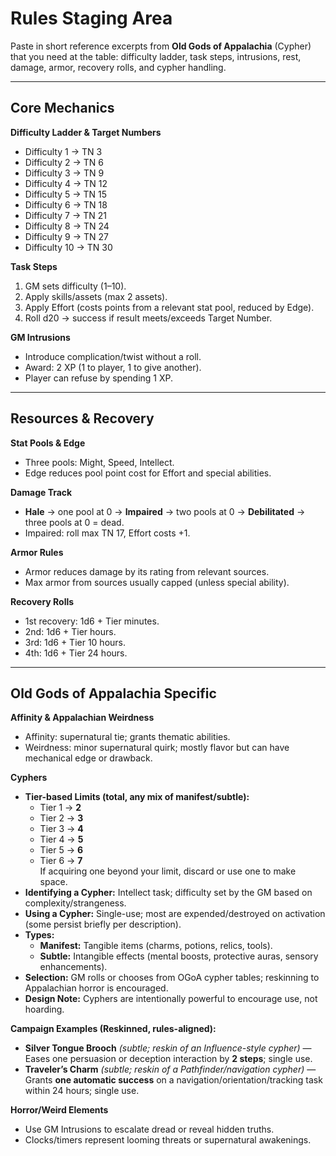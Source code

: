 # Rules Staging Area

Paste in short reference excerpts from **Old Gods of Appalachia** (Cypher) that you need at the table: difficulty ladder, task steps, intrusions, rest, damage, armor, recovery rolls, and cypher handling.

---

## Core Mechanics
**Difficulty Ladder & Target Numbers**  
- Difficulty 1 → TN 3  
- Difficulty 2 → TN 6  
- Difficulty 3 → TN 9  
- Difficulty 4 → TN 12  
- Difficulty 5 → TN 15  
- Difficulty 6 → TN 18  
- Difficulty 7 → TN 21  
- Difficulty 8 → TN 24  
- Difficulty 9 → TN 27  
- Difficulty 10 → TN 30  

**Task Steps**  
1. GM sets difficulty (1–10).  
2. Apply skills/assets (max 2 assets).  
3. Apply Effort (costs points from a relevant stat pool, reduced by Edge).  
4. Roll d20 → success if result meets/exceeds Target Number.  

**GM Intrusions**  
- Introduce complication/twist without a roll.  
- Award: 2 XP (1 to player, 1 to give another).  
- Player can refuse by spending 1 XP.

---

## Resources & Recovery
**Stat Pools & Edge**  
- Three pools: Might, Speed, Intellect.  
- Edge reduces pool point cost for Effort and special abilities.

**Damage Track**  
- **Hale** → one pool at 0 → **Impaired** → two pools at 0 → **Debilitated** → three pools at 0 = dead.  
- Impaired: roll max TN 17, Effort costs +1.

**Armor Rules**  
- Armor reduces damage by its rating from relevant sources.  
- Max armor from sources usually capped (unless special ability).

**Recovery Rolls**  
- 1st recovery: 1d6 + Tier minutes.  
- 2nd: 1d6 + Tier hours.  
- 3rd: 1d6 + Tier 10 hours.  
- 4th: 1d6 + Tier 24 hours.

---

## Old Gods of Appalachia Specific
**Affinity & Appalachian Weirdness**  
- Affinity: supernatural tie; grants thematic abilities.  
- Weirdness: minor supernatural quirk; mostly flavor but can have mechanical edge or drawback.

**Cyphers**  
- **Tier-based Limits (total, any mix of manifest/subtle):**  
  - Tier 1 → **2**  
  - Tier 2 → **3**  
  - Tier 3 → **4**  
  - Tier 4 → **5**  
  - Tier 5 → **6**  
  - Tier 6 → **7**  
  If acquiring one beyond your limit, discard or use one to make space.
- **Identifying a Cypher:** Intellect task; difficulty set by the GM based on complexity/strangeness.  
- **Using a Cypher:** Single-use; most are expended/destroyed on activation (some persist briefly per description).  
- **Types:**  
  - **Manifest:** Tangible items (charms, potions, relics, tools).  
  - **Subtle:** Intangible effects (mental boosts, protective auras, sensory enhancements).  
- **Selection:** GM rolls or chooses from OGoA cypher tables; reskinning to Appalachian horror is encouraged.  
- **Design Note:** Cyphers are intentionally powerful to encourage use, not hoarding.

**Campaign Examples (Reskinned, rules-aligned):**  
- **Silver Tongue Brooch** *(subtle; reskin of an Influence-style cypher)* — Eases one persuasion or deception interaction by **2 steps**; single use.  
- **Traveler’s Charm** *(subtle; reskin of a Pathfinder/navigation cypher)* — Grants **one automatic success** on a navigation/orientation/tracking task within 24 hours; single use.

**Horror/Weird Elements**  
- Use GM Intrusions to escalate dread or reveal hidden truths.  
- Clocks/timers represent looming threats or supernatural awakenings.